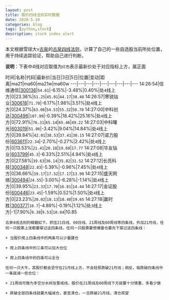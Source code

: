 ```yaml
---
layout: post
title: 股价四线法则实时数据
date: 2020-5-10
categories: blog
tags: [python,stock]
description: stock index alert
---
```



本文根据雪球大v[古泉](https://xueqiu.com/u/7148646888)的[古泉四线法则](https://xueqiu.com/7148646888/130498192)，计算了自己的一些自选股当前所处位置，用于持续追踪验证，帮助自己进行判断。

**说明**：下表中4线对应取值为`红色`表示最新价处于对应指标上方，属正面

时间|名称|代码|最新价|当日|3日|5日|位置|变动|距离|ma21|ma60|ma21w|ma60w
---|---|---|---|---|---|---|---|---
14:26:54|信维通信|[300136](https://xueqiu.com/S/SZ300136)|`54.61`|-6.15%|-3.48%|0.40%|处`4`线上方|0|23.36%|`51.25`|`45.01`|`44.17`|`38.48`
14:26:57|寒锐钴业|[300618](https://xueqiu.com/S/SZ300618)|`71.78`|-6.17%|1.98%|3.51%|处`4`线上方|0|24.37%|`63.06`|`54.53`|`55.32`|`58.70`
14:27:00|中科创达|[300496](https://xueqiu.com/S/SZ300496)|`107.99`|-0.39%|18.42%|25.16%|处`4`线上方|0|72.91%|`76.31`|`65.14`|`65.46`|`49.22`
14:27:03|中科曙光|[603019](https://xueqiu.com/S/SH603019)|`51.06`|-3.42%|9.04%|14.84%|处`4`线上方|0|39.84%|`42.01`|`38.53`|`37.41`|`30.15`
14:27:07|诺力股份|[603611](https://xueqiu.com/S/SH603611)|`22.34`|-2.70%|-0.27%|2.42%|处`4`线上方|0|13.53%|`21.41`|`20.18`|`19.60`|`17.77`
14:27:08|华友钴业|[603799](https://xueqiu.com/S/SH603799)|`45.3`|-6.33%|2.51%|4.94%|处`4`线上方|0|27.58%|`39.63`|`36.14`|`35.82`|`31.52`
14:27:12|长亮科技|[300348](https://xueqiu.com/S/SZ300348)|`22.83`|-5.39%|-0.96%|7.45%|处`4`线上方|0|36.66%|`19.17`|`17.52`|`17.17`|`13.90`
14:27:15|盛天网络|[300494](https://xueqiu.com/S/SZ300494)|`24.55`|-3.00%|-6.28%|-1.14%|处`4`线上方|0|39.95%|`23.33`|`17.70`|`16.81`|`14.44`
14:27:17|金证股份|[600446](https://xueqiu.com/S/SH600446)|`23.45`|-1.59%|0.52%|1.50%|处`4`线上方|0|23.23%|`20.02`|`18.13`|`18.48`|`19.65`
14:27:18|赢时胜|[300377](https://xueqiu.com/S/SZ300377)|`10.7`|-4.89%|-0.19%|1.12%|处`3`线上方|-1|7.90%|`9.38`|`9.53`|`10.04`|10.85

```
古泉4线法则的精髓如下。抓住21日线、60日线、21周线及60周线等四条线，外加21月线，任何一只股票上涨都要穿过这四条线，任何一只股票要想爆雷也要先下穿过这四条线：

+ 当股价爬上四条线中的两条可以少量建仓

+ 爬上四条线中的三条可以加大仓位

+ 爬上四条线中的四条可以全仓

任何一只大牛，其股价都会坚守在21月线上方，不会轻易跌破21月线；相反，每跌破四条线中一条就减一些仓位：

+ 21周线可做为多空分水岭及警戒线，股价在21周线及60周线下方就要十分慎重，多看少做

+ 跌破全部四条线就要大幅减仓，甚至清仓，一旦跌破21月线，清仓观望
```